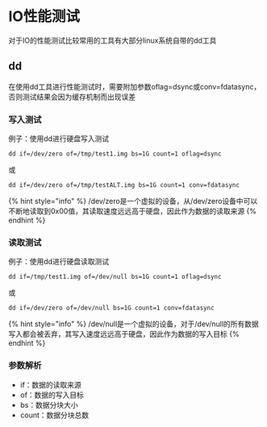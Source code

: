 # IO性能测试

对于IO的性能测试比较常用的工具有大部分linux系统自带的dd工具

## dd

在使用dd工具进行性能测试时，需要附加参数oflag=dsync或conv=fdatasync，否则测试结果会因为缓存机制而出现误差

### 写入测试

例子：使用dd进行硬盘写入测试

```text
dd if=/dev/zero of=/tmp/test1.img bs=1G count=1 oflag=dsync
```

或

```text
dd if=/dev/zero of=/tmp/testALT.img bs=1G count=1 conv=fdatasync
```

{% hint style="info" %}
/dev/zero是一个虚拟的设备，从/dev/zero设备中可以不断地读取到0x00值，其读取速度远远高于硬盘，因此作为数据的读取来源
{% endhint %}

### 读取测试

例子：使用dd进行硬盘读取测试

```text
dd if=/tmp/test1.img of=/dev/null bs=1G count=1 oflag=dsync
```

或

```text
dd if=/dev/zero of=/dev/null bs=1G count=1 conv=fdatasync
```

{% hint style="info" %}
/dev/null是一个虚拟的设备，对于/dev/null的所有数据写入都会被丢弃，其写入速度远远高于硬盘，因此作为数据的写入目标
{% endhint %}

### 参数解析

* if：数据的读取来源
* of：数据的写入目标
* bs：数据分块大小
* count：数据分块总数

